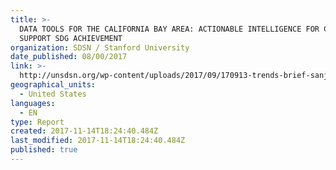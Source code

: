```yaml
---
title: >-
  DATA TOOLS FOR THE CALIFORNIA BAY AREA: ACTIONABLE INTELLIGENCE FOR CITIES TO
  SUPPORT SDG ACHIEVEMENT
organization: SDSN / Stanford University
date_published: 08/00/2017
link: >-
  http://unsdsn.org/wp-content/uploads/2017/09/170913-trends-brief-sanjose-sdg-platform.pdf
geographical_units:
  - United States
languages:
  - EN
type: Report
created: 2017-11-14T18:24:40.484Z
last_modified: 2017-11-14T18:24:40.484Z
published: true
---
```


